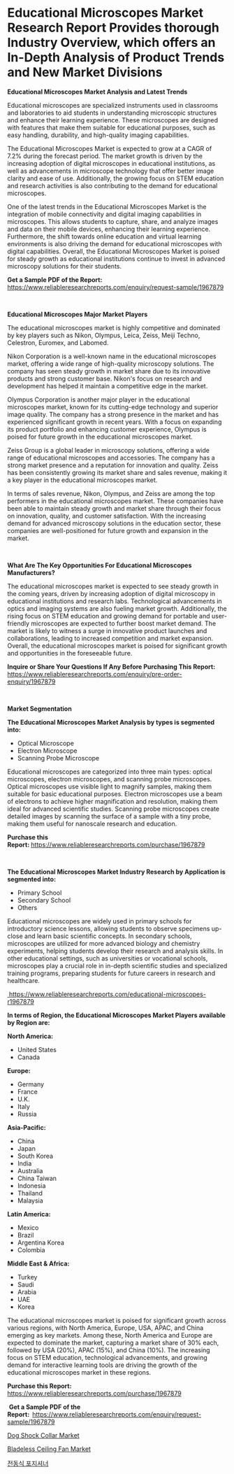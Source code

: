 <p><h1>Educational Microscopes Market Research Report Provides thorough Industry Overview, which offers an In-Depth Analysis of Product Trends and New Market Divisions</h1></p><p><strong>Educational Microscopes Market Analysis and Latest Trends</strong></p>
<p><p>Educational microscopes are specialized instruments used in classrooms and laboratories to aid students in understanding microscopic structures and enhance their learning experience. These microscopes are designed with features that make them suitable for educational purposes, such as easy handling, durability, and high-quality imaging capabilities.</p><p>The Educational Microscopes Market is expected to grow at a CAGR of 7.2% during the forecast period. The market growth is driven by the increasing adoption of digital microscopes in educational institutions, as well as advancements in microscope technology that offer better image clarity and ease of use. Additionally, the growing focus on STEM education and research activities is also contributing to the demand for educational microscopes.</p><p>One of the latest trends in the Educational Microscopes Market is the integration of mobile connectivity and digital imaging capabilities in microscopes. This allows students to capture, share, and analyze images and data on their mobile devices, enhancing their learning experience. Furthermore, the shift towards online education and virtual learning environments is also driving the demand for educational microscopes with digital capabilities. Overall, the Educational Microscopes Market is poised for steady growth as educational institutions continue to invest in advanced microscopy solutions for their students.</p></p>
<p><strong>Get a Sample PDF of the Report:&nbsp;</strong> <a href="https://www.reliableresearchreports.com/enquiry/request-sample/1967879">https://www.reliableresearchreports.com/enquiry/request-sample/1967879</a></p>
<p>&nbsp;</p>
<p><strong>Educational Microscopes Major Market Players</strong></p>
<p><p>The educational microscopes market is highly competitive and dominated by key players such as Nikon, Olympus, Leica, Zeiss, Meiji Techno, Celestron, Euromex, and Labomed. </p><p>Nikon Corporation is a well-known name in the educational microscopes market, offering a wide range of high-quality microscopy solutions. The company has seen steady growth in market share due to its innovative products and strong customer base. Nikon's focus on research and development has helped it maintain a competitive edge in the market.</p><p>Olympus Corporation is another major player in the educational microscopes market, known for its cutting-edge technology and superior image quality. The company has a strong presence in the market and has experienced significant growth in recent years. With a focus on expanding its product portfolio and enhancing customer experience, Olympus is poised for future growth in the educational microscopes market.</p><p>Zeiss Group is a global leader in microscopy solutions, offering a wide range of educational microscopes and accessories. The company has a strong market presence and a reputation for innovation and quality. Zeiss has been consistently growing its market share and sales revenue, making it a key player in the educational microscopes market.</p><p>In terms of sales revenue, Nikon, Olympus, and Zeiss are among the top performers in the educational microscopes market. These companies have been able to maintain steady growth and market share through their focus on innovation, quality, and customer satisfaction. With the increasing demand for advanced microscopy solutions in the education sector, these companies are well-positioned for future growth and expansion in the market.</p></p>
<p>&nbsp;</p>
<p><strong>What Are The Key Opportunities For Educational Microscopes Manufacturers?</strong></p>
<p><p>The educational microscopes market is expected to see steady growth in the coming years, driven by increasing adoption of digital microscopy in educational institutions and research labs. Technological advancements in optics and imaging systems are also fueling market growth. Additionally, the rising focus on STEM education and growing demand for portable and user-friendly microscopes are expected to further boost market demand. The market is likely to witness a surge in innovative product launches and collaborations, leading to increased competition and market expansion. Overall, the educational microscopes market is poised for significant growth and opportunities in the foreseeable future.</p></p>
<p><strong>Inquire or Share Your Questions If Any Before Purchasing This Report:</strong> <a href="https://www.reliableresearchreports.com/enquiry/pre-order-enquiry/1967879">https://www.reliableresearchreports.com/enquiry/pre-order-enquiry/1967879</a></p>
<p>&nbsp;</p>
<p><strong>Market Segmentation</strong></p>
<p><strong>The Educational Microscopes Market Analysis by types is segmented into:</strong></p>
<p><ul><li>Optical Microscope</li><li>Electron Microscope</li><li>Scanning Probe Microscope</li></ul></p>
<p><p>Educational microscopes are categorized into three main types: optical microscopes, electron microscopes, and scanning probe microscopes. Optical microscopes use visible light to magnify samples, making them suitable for basic educational purposes. Electron microscopes use a beam of electrons to achieve higher magnification and resolution, making them ideal for advanced scientific studies. Scanning probe microscopes create detailed images by scanning the surface of a sample with a tiny probe, making them useful for nanoscale research and education.</p></p>
<p><strong>Purchase this Report:&nbsp;</strong><a href="https://www.reliableresearchreports.com/purchase/1967879">https://www.reliableresearchreports.com/purchase/1967879</a></p>
<p>&nbsp;</p>
<p><strong>The Educational Microscopes Market Industry Research by Application is segmented into:</strong></p>
<p><ul><li>Primary School</li><li>Secondary School</li><li>Others</li></ul></p>
<p><p>Educational microscopes are widely used in primary schools for introductory science lessons, allowing students to observe specimens up-close and learn basic scientific concepts. In secondary schools, microscopes are utilized for more advanced biology and chemistry experiments, helping students develop their research and analysis skills. In other educational settings, such as universities or vocational schools, microscopes play a crucial role in in-depth scientific studies and specialized training programs, preparing students for future careers in research and healthcare.</p></p>
<p><a href="https://www.reliableresearchreports.com/educational-microscopes-r1967879">&nbsp;https://www.reliableresearchreports.com/educational-microscopes-r1967879</a></p>
<p><strong>In terms of Region, the Educational Microscopes Market Players available by Region are:</strong></p>
<p>
    <p> <strong> North America: </strong>
        <ul>
            <li>United States</li>
            <li>Canada</li>
        </ul>
        </p> 
    <p> <strong> Europe: </strong>
        <ul>
            <li>Germany</li>
            <li>France</li>
            <li>U.K.</li>
            <li>Italy</li>
            <li>Russia</li>
        </ul>
        </p> 
    <p> <strong> Asia-Pacific: </strong>
        <ul>
            <li>China</li>
            <li>Japan</li>
            <li>South Korea</li>
            <li>India</li>
            <li>Australia</li>
            <li>China Taiwan</li>
            <li>Indonesia</li>
            <li>Thailand</li>
            <li>Malaysia</li>
        </ul>
        </p> 
    <p> <strong> Latin America: </strong>
        <ul>
            <li>Mexico</li>
            <li>Brazil</li>
            <li>Argentina Korea</li>
            <li>Colombia</li>
        </ul>
        </p> 
    <p> <strong> Middle East & Africa: </strong>
        <ul>
            <li>Turkey</li>
            <li>Saudi</li>
            <li>Arabia</li>
            <li>UAE</li>
            <li>Korea</li>
        </ul>
    </p>
    </p>
<p><p>The educational microscopes market is poised for significant growth across various regions, with North America, Europe, USA, APAC, and China emerging as key markets. Among these, North America and Europe are expected to dominate the market, capturing a market share of 30% each, followed by USA (20%), APAC (15%), and China (10%). The increasing focus on STEM education, technological advancements, and growing demand for interactive learning tools are driving the growth of the educational microscopes market in these regions.</p></p>
<p><strong>Purchase this Report: </strong><a href="https://www.reliableresearchreports.com/purchase/1967879">https://www.reliableresearchreports.com/purchase/1967879</a></p>
<p>&nbsp;<strong>Get a Sample PDF of the Report:&nbsp;&nbsp;</strong><a href="https://www.reliableresearchreports.com/enquiry/request-sample/1967879">https://www.reliableresearchreports.com/enquiry/request-sample/1967879</a></p>
<p><strong></strong></p>
<p><p><a href="https://www.linkedin.com/pulse/decoding-dog-shock-collar-market-metrics-share-trends-growth-patterns-ron9f?trackingId=tvxv327GOAbjSeEQfyj2qg%3D%3D">Dog Shock Collar Market</a></p><p><a href="https://www.linkedin.com/pulse/bladeless-ceiling-fan-market-furnishes-information-share-trends-ym2kf?trackingId=l0D2axmoQwhdD08iaHM4ww%3D%3D">Bladeless Ceiling Fan Market</a></p><p><a href="https://medium.com/@anvil67678789/%EB%AA%A8%ED%84%B0%ED%99%94%EB%90%9C-%EC%9C%84%EC%B9%98-%EC%A0%9C%EC%96%B4%EA%B8%B0-%EC%8B%9C%EC%9E%A5-%EC%8B%9C%EC%9E%A5-cagr%EC%97%90-%EB%8C%80%ED%95%9C-%ED%86%B5%EC%B0%B0-%EC%8B%9C%EC%9E%A5-%EB%8F%99%ED%96%A5-%EB%B0%8F-%EC%84%B1%EC%9E%A5-%EC%A0%84%EB%9E%B5-4eb9730b0959">전동식 포지셔너</a></p></p>